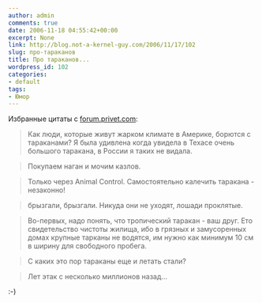 ```yaml
---
author: admin
comments: true
date: 2006-11-18 04:55:42+00:00
excerpt: None
link: http://blog.not-a-kernel-guy.com/2006/11/17/102
slug: про-тараканов
title: Про тараканов...
wordpress_id: 102
categories:
- default
tags:
- Юмор
---
```


Избранные цитаты с [forum.privet.com](http://forum.privet.com/viewtopic.php?t=108946):



<blockquote>Как люди, которые живут жарком климате в Америке, борются с тараканами? Я была удивлена когда увидела в Техасе очень большого таракана, в России я таких не видала.</blockquote>





<blockquote>Покупаем наган и мочим казлов.</blockquote>





<blockquote>Только через Animal Control. Самостоятельно калечить таракана - незаконно!</blockquote>





<blockquote>брызгали, брызгали. Никуда они не уходят, лошади проклятые.</blockquote>





<blockquote>Во-первых, надо понять, что тропический таракан - ваш друг. Ето свидетельство чистоты жилища, ибо в грязных и замусоренных домах крупные тарканы не водятся, им нужно как минимум 10 см в ширину для свободного пробега.</blockquote>





<blockquote>С каких это пор тараканы еще и летать стали?</blockquote>





<blockquote>Лет этак с несколько миллионов назад...</blockquote>



:-)
